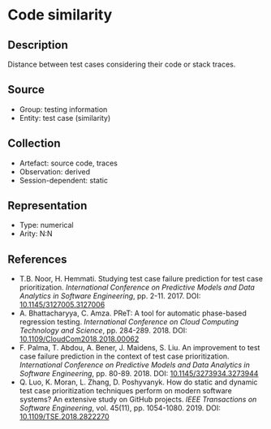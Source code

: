 # Code similarity

## Description

Distance between test cases considering their code or stack traces.

## Source

* Group: testing information
* Entity: test case (similarity)

## Collection

* Artefact: source code, traces
* Observation: derived
* Session-dependent: static 

## Representation

* Type: numerical
* Arity: N:N

## References

* T.B. Noor, H. Hemmati. Studying test case failure prediction for test case prioritization. *International Conference on Predictive Models and Data Analytics in Software Engineering*, pp. 2-11. 2017. DOI: [10.1145/3127005.3127006](https://www.doi.org/10.1145/3127005.3127006)
* A. Bhattacharyya, C. Amza. PReT: A tool for automatic phase-based regression testing. *International Conference on Cloud Computing Technology and Science*, pp. 284-289. 2018. DOI: [10.1109/CloudCom2018.2018.00062](https://www.doi.org/10.1109/CloudCom2018.2018.00062)
* F. Palma, T. Abdou, A. Bener, J. Maidens, S. Liu. An improvement to test case failure prediction in the context of test case prioritization. *International Conference on Predictive Models and Data Analytics in Software Engineering*, pp. 80-89. 2018. DOI: [10.1145/3273934.3273944](https://www.doi.org/10.1145/3273934.3273944)
* Q. Luo, K. Moran, L. Zhang, D. Poshyvanyk. How do static and dynamic test case prioritization techniques perform on modern software systems? An extensive study on GitHub projects. *IEEE Transactions on Software Engineering*, vol. 45(11), pp. 1054-1080. 2019. DOI: [10.1109/TSE.2018.2822270](https://www.doi.org/10.1109/TSE.2018.2822270)
